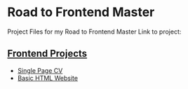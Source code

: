 # Road to Frontend Master

Project Files for my Road to Frontend Master
Link to project:

## [Frontend Projects](https://github.com/Reinigen/Road-to-Front-end-Master)

- [Single Page CV](https://roadmap.sh/projects/single-page-cv)
- [Basic HTML Website](https://roadmap.sh/projects/basic-html-website)

